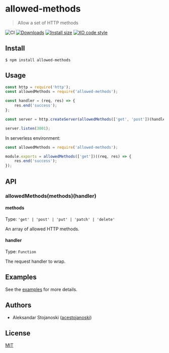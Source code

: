 # allowed-methods

> Allow a set of HTTP methods

![CI](https://github.com/acestojanoski/allowed-methods/actions/workflows/main.yml/badge.svg?branch=master)
[![Downloads](https://img.shields.io/npm/dm/allowed-methods.svg)](https://npmjs.com/allowed-methods)
[![Install size](https://packagephobia.com/badge?p=allowed-methods)](https://packagephobia.com/result?p=allowed-methods)
[![XO code style](https://img.shields.io/badge/code_style-XO-5ed9c7.svg)](https://github.com/xojs/xo)


## Install

```
$ npm install allowed-methods
```

## Usage

```js
const http = require('http');
const allowedMethods = require('allowed-methods');

const handler = (req, res) => {
	res.end('success');
};

const server = http.createServer(allowedMethods(['get', 'post'])(handler));

server.listen(3001);
```

In serverless environment:
```js
const allowedMethods = require('allowed-methods');

module.exports = allowedMethods(['get'])((req, res) => {
	res.end('success');
});
```

## API

### allowedMethods(methods)(handler)

#### methods

Type: `'get' | 'post' | 'put' | 'patch' | 'delete'`

An array of allowed HTTP methods.

#### handler

Type: `Function`

The request handler to wrap.

## Examples

See the [examples](examples) for more details.

## Authors

- Aleksandar Stojanoski ([acestojanoski](https://github.com/acestojanoski))

## License
[MIT](license)
